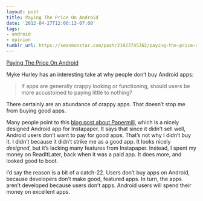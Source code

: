 ```yaml
---
layout: post
title: Paying The Price On Android
date: '2012-04-27T12:00:13-07:00'
tags:
- android
- opinion
tumblr_url: https://seanmonstar.com/post/21923745362/paying-the-price-on-android
---
```

[Paying The Price On Android](http://mykehurley.net/2012/04/paying-the-price-on-android/)  

Myke Hurley has an interesting take at why people don’t buy Android apps:

> If apps are generally crappy looking or functioning, should users be more accustomed to paying little to nothing?

There certainly are an abundance of crappy apps. That doesn’t stop me from buying good apps.

Many people point to this [blog post about Papermill](http://www.papermill.me/firstweeks/), which is a nicely designed Android app for Instapaper. It says that since it didn’t sell well, Android users don’t want to pay for good apps. That’s not why I didn’t buy it. I didn’t because it didn’t strike me as a good app. It looks nicely _designed_, but it’s lacking many features from Instapaper. Instead, I spent my money on ReadItLater, back when it was a paid app. It does more, and looked good to boot.

I’d say the reason is a bit of a catch-22. Users don’t buy apps on Android, because developers don’t make good, featured apps. In turn, the apps aren’t developed because users don’t apps. Android users will spend their money on excellent apps.

